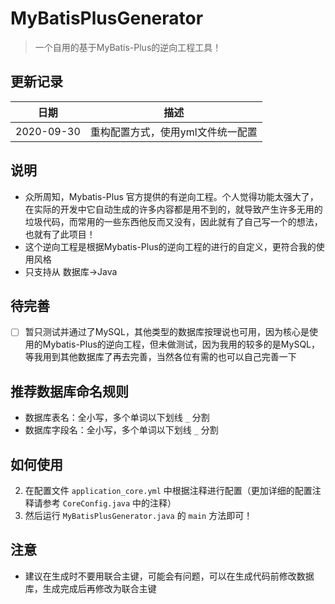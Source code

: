 # MyBatisPlusGenerator

> 一个自用的基于MyBatis-Plus的逆向工程工具！

## 更新记录

| 日期       | 描述                              |
| ---------- | --------------------------------- |
| 2020-09-30 | 重构配置方式，使用yml文件统一配置 |



## 说明

* 众所周知，Mybatis-Plus 官方提供的有逆向工程。个人觉得功能太强大了，在实际的开发中它自动生成的许多内容都是用不到的，就导致产生许多无用的垃圾代码，而常用的一些东西他反而又没有，因此就有了自己写一个的想法，也就有了此项目！
* 这个逆向工程是根据Mybatis-Plus的逆向工程的进行的自定义，更符合我的使用风格
* 只支持从 数据库->Java



## 待完善

- [ ] 暂只测试并通过了MySQL，其他类型的数据库按理说也可用，因为核心是使用的Mybatis-Plus的逆向工程，但未做测试，因为我用的较多的是MySQL，等我用到其他数据库了再去完善，当然各位有需的也可以自己完善一下



## 推荐数据库命名规则

* 数据库表名：全小写，多个单词以下划线 ```_``` 分割
* 数据库字段名：全小写，多个单词以下划线 ```_``` 分割



## 如何使用

2. 在配置文件 ```application_core.yml``` 中根据注释进行配置（更加详细的配置注释请参考 ```CoreConfig.java``` 中的注释）
2. 然后运行 ```MyBatisPlusGenerator.java``` 的 ```main``` 方法即可！



## 注意

* 建议在生成时不要用联合主键，可能会有问题，可以在生成代码前修改数据库，生成完成后再修改为联合主键

